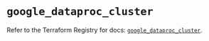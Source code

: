 # `google_dataproc_cluster`

Refer to the Terraform Registry for docs: [`google_dataproc_cluster`](https://registry.terraform.io/providers/hashicorp/google/5.19.0/docs/resources/dataproc_cluster).
